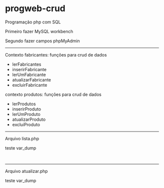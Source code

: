 # progweb-crud
 Programação php com SQL

 Primeiro fazer MySQL workbench

 Segundo fazer campos phpMyAdmin

-----------------------------------

Contexto fabricantes: funções para crud de dados

- lerFabricantes
- inserirFabricante
- lerUmFabricante
- atualizarFabricante
- excluirFabricante

contexto produtos: funções para crud de dados

- lerProdutos
- inserirProduto
- lerUmProduto
- atualizarProduto
- excluiProduto

----------------------------------------

Arquivo lista.php

teste var_dump 

<?php

require "../includes/funcoes-fabricantes.php";
/* ao solicitar funcoes-fabricantes.php, chama tambem conecta.php */

$listaDeFabricantes = lerFabricantes($conexao);

?>

<!-- teste -->
<pre> <?=var_dump($listaDeFabricantes)?> </pre>

-----------------------------------------------

Arquivo atualizar.php

teste var_dump

<?php

require '../includes/funcoes-fabricantes.php';

/* captura das informações e o parametro id da url, 
atualizar e excluir, da pasta listar.php */

$id = filter_input(INPUT_GET, 'id', FILTER_SANITIZE_NUMBER_INT);

/* Chamamos a função que irá retornar os dados de um fabricante */

$dados = lerUmFabricante($conexao, $id);


?>

<!-- teste -->

<pre><?=var_dump($dados)?></pre>